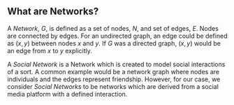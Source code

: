 
## What are Networks? 
A *Network*, $G$, is defined as a set of nodes, $N$, and set of edges, $E$. Nodes are connected by edges. For an undirected graph, an edge could be defined as $(x,y)$ between nodes $x$ and $y$. If $G$ was a directed graph, $(x,y)$ would be an edge from $x$ to $y$ explicitly. 

A *Social Network* is a Network which is created to model social interactions of a sort. A common example would be a network graph where nodes are individuals and the edges represent friendship. However, for our case, we consider *Social Networks* to be networks which are derived from a social media platform with a defined interaction.

